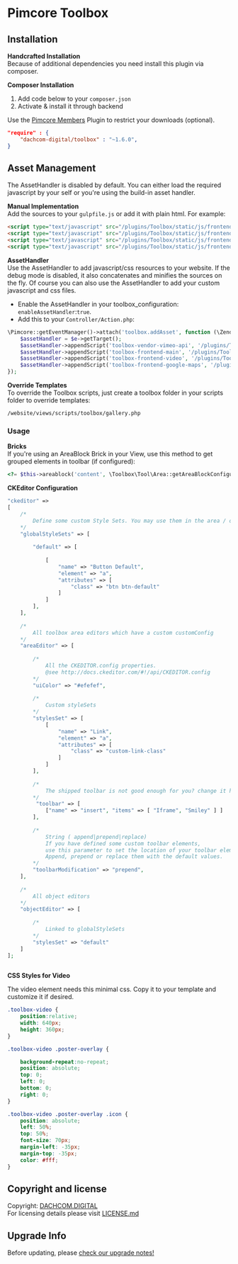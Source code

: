 # Pimcore Toolbox

## Installation
**Handcrafted Installation**   
Because of additional dependencies you need install this plugin via composer.

**Composer Installation**  
1. Add code below to your `composer.json`    
2. Activate & install it through backend

Use the [Pimcore Members](https://github.com/dachcom-digital/pimcore-members) Plugin to restrict your downloads (optional).

```json
"require" : {
    "dachcom-digital/toolbox" : "~1.6.0",
}
```
## Asset Management
The AssetHandler is disabled by default. You can either load the required javascript by your self or you're using the build-in asset handler.

**Manual Implementation**  
Add the sources to your `gulpfile.js` or add it with plain html. For example:
```html
<script type="text/javascript" src="/plugins/Toolbox/static/js/frontend/vendor/vimeo-api.min.js"></script>
<script type="text/javascript" src="/plugins/Toolbox/static/js/frontend/toolbox-main.js"></script>
<script type="text/javascript" src="/plugins/Toolbox/static/js/frontend/toolbox-video.js"></script>
<script type="text/javascript" src="/plugins/Toolbox/static/js/frontend/toolbox-googleMaps.js"></script>
```

**AssetHandler**  
Use the AssetHandler to add javascript/css resources to your website. If the debug mode is disabled, it also concatenates and minifies the sources on the fly.
Of course you can also use the AssetHandler to add your custom javascript and css files.

- Enable the AssetHandler in your toolbox_configuration: `enableAssetHandler`:`true`.
- Add this to your `Controller/Action.php`:
```php
\Pimcore::getEventManager()->attach('toolbox.addAsset', function (\Zend_EventManager_Event $e) {
    $assetHandler = $e->getTarget();
    $assetHandler->appendScript('toolbox-vendor-vimeo-api', '/plugins/Toolbox/static/js/frontend/vendor/vimeo-api.min.js', [], ['showInFrontEnd' => TRUE]);
    $assetHandler->appendScript('toolbox-frontend-main', '/plugins/Toolbox/static/js/frontend/toolbox-main.js', [], ['showInFrontEnd' => TRUE]);
    $assetHandler->appendScript('toolbox-frontend-video', '/plugins/Toolbox/static/js/frontend/toolbox-video.js', [], ['showInFrontEnd' => TRUE]);
    $assetHandler->appendScript('toolbox-frontend-google-maps', '/plugins/Toolbox/static/js/frontend/toolbox-googleMaps.js', [], ['showInFrontEnd' => TRUE]);
});
```

**Override Templates**  
To override the Toolbox scripts, just create a toolbox folder in your scripts folder to override templates:
 
 `/website/views/scripts/toolbox/gallery.php`

### Usage
**Bricks**  
If you're using an AreaBlock Brick in your View, use this method to get grouped elements in toolbar (if configured):

```php
<?= $this->areablock('content', \Toolbox\Tool\Area::getAreaBlockConfiguration() ); ?>
```

**CKEditor Configuration**  
```php
"ckeditor" => 
[
    /*
        Define some custom Style Sets. You may use them in the area / object editor
    */
    "globalStyleSets" => [
    
        "default" => [
    
            [
                "name" => "Button Default",
                "element" => "a",
                "attributes" => [
                    "class" => "btn btn-default"
                ]
            ]
        ],
    ],
    
    /*
        All toolbox area editors which have a custom customConfig
    */
    "areaEditor" => [
    
        /*
            All the CKEDITOR.config properties.
            @see http://docs.ckeditor.com/#!/api/CKEDITOR.config
        */
        "uiColor" => "#efefef",
        
        /*
            Custom styleSets
        */
        "stylesSet" => [
            [
                "name" => "Link",
                "element" => "a",
                "attributes" => [
                    "class" => "custom-link-class"
                ]
            ]
        ],
        
        /*
            The shipped toolbar is not good enough for you? change it here!
        */
         "toolbar" => [
            ["name" => "insert", "items" => [ "Iframe", "Smiley" ] ]
        ],
        
        /*
            String ( append|prepend|replace)
            If you have defined some custom toolbar elements, 
            use this parameter to set the location of your toolbar elements. 
            Append, prepend or replace them with the default values.
        */
        "toolbarModification" => "prepend",
    ],
    
    /*
        All object editors
    */
    "objectEditor" => [
       
        /*
            Linked to globalStyleSets
        */
        "stylesSet" => "default"
    ]
];
                
```

**CSS Styles for Video**

The video element needs this minimal css. Copy it to your template and customize it if desired.

```css
.toolbox-video {
    position:relative;
    width: 640px;
    height: 360px;
}

.toolbox-video .poster-overlay {

    background-repeat:no-repeat;
    position: absolute;
    top: 0;
    left: 0;
    bottom: 0;
    right: 0;
}

.toolbox-video .poster-overlay .icon {
    position: absolute;
    left: 50%;
    top: 50%;
    font-size: 70px;
    margin-left: -35px;
    margin-top: -35px;
    color: #fff;
}
```

## Copyright and license
Copyright: [DACHCOM.DIGITAL](http://dachcom-digital.ch)  
For licensing details please visit [LICENSE.md](LICENSE.md)  

## Upgrade Info
Before updating, please [check our upgrade notes!](UPGRADE.md)